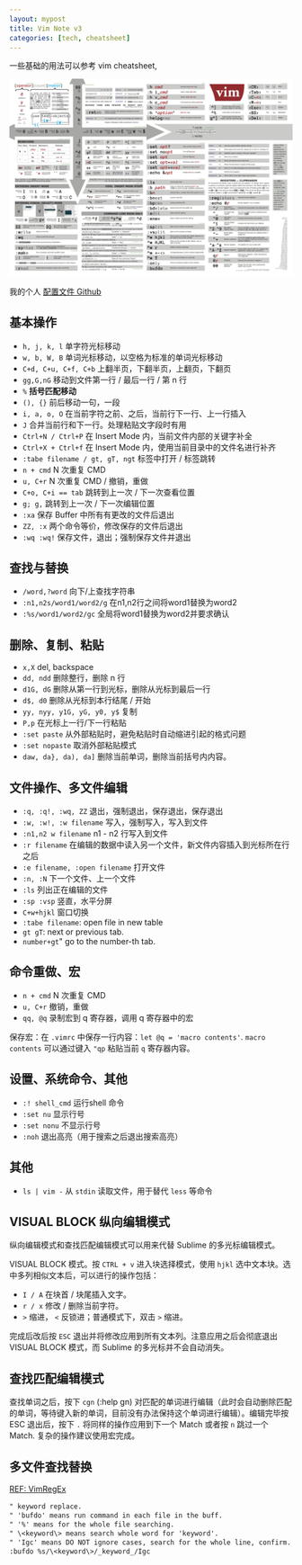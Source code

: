 ```yaml
---
layout: mypost
title: Vim Note v3
categories: [tech, cheatsheet]
---
```


一些基础的用法可以参考 vim cheatsheet,

<img src="../../posts/2021-tech/vim_cheatsheet.png" alt="image" />


我的个人 [配置文件 Github](https://github.com/plus2047/script)

## 基本操作

- `h, j, k, l` 单字符光标移动
- `w, b, W, B` 单词光标移动，以空格为标准的单词光标移动
- `C+d, C+u, C+f, C+b` 上翻半页，下翻半页，上翻页，下翻页
- `gg,G,nG` 移动到文件第一行 / 最后一行 / 第 n 行
- `%` **括号匹配移动**
- `(), {}` 前后移动一句，一段
- `i, a, o, O` 在当前字符之前、之后，当前行下一行、上一行插入
- `J` 合并当前行和下一行。处理粘贴文字段时有用
- `Ctrl+N / Ctrl+P` 在 Insert Mode 内，当前文件内部的关键字补全
- `Ctrl+X + Ctrl+f` 在 Insert Mode 内，使用当前目录中的文件名进行补齐
- `:tabe filename / gt, gT, ngt` 标签中打开 / 标签跳转
- `n + cmd` N 次重复 CMD
- `u, C+r` N 次重复 CMD / 撤销，重做
- `C+o, C+i == tab` 跳转到上一次 / 下一次查看位置
- `g; g,` 跳转到上一次 / 下一次编辑位置
- `:xa` 保存 Buffer 中所有有更改的文件后退出
- `ZZ, :x` 两个命令等价，修改保存的文件后退出
- `:wq :wq!` 保存文件，退出；强制保存文件并退出 

## 查找与替换

- `/word,?word` 向下/上查找字符串
- `:n1,n2s/word1/word2/g` 在n1,n2行之间将word1替换为word2
- `:%s/word1/word2/gc` 全局将word1替换为word2并要求确认

## 删除、复制、粘贴

- `x,X` del, backspace
- `dd, ndd` 删除整行，删除 n 行
- `d1G, dG` 删除从第一行到光标，删除从光标到最后一行
- `d$, d0` 删除从光标到本行结尾 / 开始
- `yy, nyy, y1G, yG, y0, y$` 复制
- `P,p` 在光标上一行/下一行粘贴
- `:set paste` 从外部粘贴时，避免粘贴时自动缩进引起的格式问题
- `:set nopaste` 取消外部粘贴模式
- `daw, da}, da), da]` 删除当前单词，删除当前括号内内容。

## 文件操作、多文件编辑

- `:q, :q!, :wq, ZZ` 退出，强制退出，保存退出，保存退出
- `:w, :w!, :w filename` 写入，强制写入，写入到文件
- `:n1,n2 w filename` n1 - n2 行写入到文件
- `:r filename` 在编辑的数据中读入另一个文件，新文件内容插入到光标所在行之后
- `:e filename, :open filename` 打开文件
- `:n, :N` 下一个文件、上一个文件
- `:ls` 列出正在编辑的文件
- `:sp :vsp` 竖直，水平分屏
- `C+w+hjkl` 窗口切换
- `:tabe filename`: open file in new table
- `gt gT`: next or previous tab.
- `number+gt`" go to the number-th tab.

## 命令重做、宏

- `n + cmd` N 次重复 CMD
- `u, C+r` 撤销，重做
- `qq, @q` 录制宏到 q 寄存器，调用 q 寄存器中的宏
  
保存宏：在 `.vimrc` 中保存一行内容：`let @q = 'macro contents'`. `macro contents` 可以通过键入 `"qp` 粘贴当前 `q` 寄存器内容。

## 设置、系统命令、其他

- `:! shell_cmd` 运行shell 命令
- `:set nu` 显示行号
- `:set nonu` 不显示行号
- `:noh` 退出高亮（用于搜索之后退出搜索高亮）

##  其他

- `ls | vim -` 从 `stdin` 读取文件，用于替代 `less` 等命令  

## VISUAL BLOCK 纵向编辑模式

纵向编辑模式和查找匹配编辑模式可以用来代替 Sublime 的多光标编辑模式。

VISUAL BLOCK 模式。按 `CTRL + v` 进入块选择模式，使用 `hjkl` 选中文本块。选中多列相似文本后，可以进行的操作包括：

- `I / A` 在块首 / 块尾插入文字。
- `r / x` 修改 / 删除当前字符。
- `>` 缩进， `<` 反锁进；普通模式下，双击 `>` 缩进。

完成后改后按 `ESC` 退出并将修改应用到所有文本列。注意应用之后会彻底退出 VISUAL BLOCK 模式，而 Sublime 的多光标并不会自动消失。

## 查找匹配编辑模式

查找单词之后，按下 `cgn` (:help gn) 对匹配的单词进行编辑（此时会自动删除匹配的单词，等待键入新的单词，目前没有办法保持这个单词进行编辑）。编辑完毕按 ESC 退出后，按下 `.` 将同样的操作应用到下一个 Match 或者按 `n` 跳过一个 Match. 复杂的操作建议使用宏完成。

## 多文件查找替换

[REF: VimRegEx](http://vimregex.com/#substitute)

```
" keyword replace.
" 'bufdo' means run command in each file in the buff.
" '%' means for the whole file searching.
" \<keyword\> means search whole word for 'keyword'.
" 'Igc' means DO NOT ignore cases, search for the whole line, confirm.
:bufdo %s/\<keyword\>/_keyword_/Igc
```
